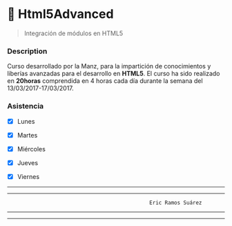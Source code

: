 
# :cookie: Html5Advanced      
> Integración de módulos en HTML5

### Description       

 Curso desarrollado por la Manz, para la impartición de conocimientos y liberías avanzadas para el desarrollo en **HTML5**. El curso ha
 sido realizado en **20horas** comprendida en 4 horas cada día durante la semana del 13/03/2017-17/03/2017.
  
  
 ### Asistencia



- [x] Lunes
- [x] Martes
- [x] Miércoles
- [x] Jueves
- [x] Viernes




***
***
                                                  Eric Ramos Suárez
***
***
